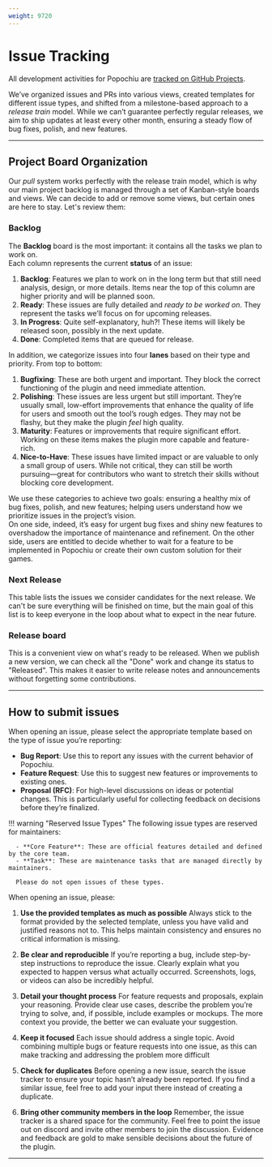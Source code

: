 ```yaml
---
weight: 9720
---
```


# Issue Tracking

All development activities for Popochiu are [tracked on GitHub Projects](https://github.com/orgs/carenalgas/projects/1).

We’ve organized issues and PRs into various views, created templates for different issue types, and shifted from a milestone-based approach to a _release train_ model. While we can’t guarantee perfectly regular releases, we aim to ship updates at least every other month, ensuring a steady flow of bug fixes, polish, and new features.

---

## Project Board Organization

Our _pull_ system works perfectly with the release train model, which is why our main project backlog is managed through a set of Kanban-style boards and views. We can decide to add or remove some views,  but certain ones are here to stay. Let's review them:

### Backlog

The **Backlog** board is the most important: it contains all the tasks we plan to work on.  
Each column represents the current **status** of an issue:

1. **Backlog**: Features we plan to work on in the long term but that still need analysis, design, or more details. Items near the top of this column are higher priority and will be planned soon.
2. **Ready**: These issues are fully detailed and _ready to be worked on_. They represent the tasks we’ll focus on for upcoming releases.
3. **In Progress**: Quite self-explanatory, huh?! These items will likely be released soon, possibly in the next update.
4. **Done**: Completed items that are queued for release.

In addition, we categorize issues into four **lanes** based on their type and priority. From top to bottom:

1. **Bugfixing**: These are both urgent and important. They block the correct functioning of the plugin and need immediate attention.
2. **Polishing**: These issues are less urgent but still important. They’re usually small, low-effort improvements that enhance the quality of life for users and smooth out the tool’s rough edges. They may not be flashy, but they make the plugin _feel_ high quality.
3. **Maturity**: Features or improvements that require significant effort. Working on these items makes the plugin more capable and feature-rich.
4. **Nice-to-Have**: These issues have limited impact or are valuable to only a small group of users. While not critical, they can still be worth pursuing—great for contributors who want to stretch their skills without blocking core development.

We use these categories to achieve two goals: ensuring a healthy mix of bug fixes, polish, and new features; helping users understand how we prioritize issues in the project’s vision.  
On one side, indeed, it’s easy for urgent bug fixes and shiny new features to overshadow the importance of maintenance and refinement. On the other side, users are entitled to decide whether to wait for a feature to be implemented in Popochiu or create their own custom solution for their games.

### Next Release

This table lists the issues we consider candidates for the next release. We can't be sure everything will be finished on time, but the main goal of this list is to keep everyone in the loop about what to expect in the near future.

### Release board

This is a convenient view on what's ready to be released. When we publish a new version, we can check all the "Done" work and change its status to "Released". This makes it easier to write release notes and announcements without forgetting some contributions.

---

## How to submit issues

When opening an issue, please select the appropriate template based on the type of issue you’re reporting:

- **Bug Report**: Use this to report any issues with the current behavior of Popochiu.
- **Feature Request**: Use this to suggest new features or improvements to existing ones.
- **Proposal (RFC)**: For high-level discussions on ideas or potential changes. This is particularly useful for collecting feedback on decisions before they’re finalized.

!!! warning "Reserved Issue Types"
      The following issue types are reserved for maintainers:

      - **Core Feature**: These are official features detailed and defined by the core team.
      - **Task**: These are maintenance tasks that are managed directly by maintainers.

      Please do not open issues of these types.

When opening an issue, please:

1. **Use the provided templates as much as possible**
   Always stick to the format provided by the selected template, unless you have valid and justified reasons not to. This helps maintain consistency and ensures no critical information is missing.

2. **Be clear and reproducible**
   If you’re reporting a bug, include step-by-step instructions to reproduce the issue. Clearly explain what you expected to happen versus what actually occurred. Screenshots, logs, or videos can also be incredibly helpful.

3. **Detail your thought process**
   For feature requests and proposals, explain your reasoning. Provide clear use cases, describe the problem you’re trying to solve, and, if possible, include examples or mockups. The more context you provide, the better we can evaluate your suggestion.

4. **Keep it focused**
   Each issue should address a single topic. Avoid combining multiple bugs or feature requests into one issue, as this can make tracking and addressing the problem more difficult

5. **Check for duplicates**
   Before opening a new issue, search the issue tracker to ensure your topic hasn’t already been reported. If you find a similar issue, feel free to add your input there instead of creating a duplicate.

6. **Bring other community members in the loop**
   Remember, the issue tracker is a shared space for the community. Feel free to point the issue out on discord and invite other members to join the discussion. Evidence and feedback are gold to make sensible decisions about the future of the plugin.

---
